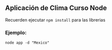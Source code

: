 ## Aplicación de Clima Curso Node

Recuerden ejecutar ````npm install```` para las librerias


### Ejemplo:
````
node app -d "Mexico"
````